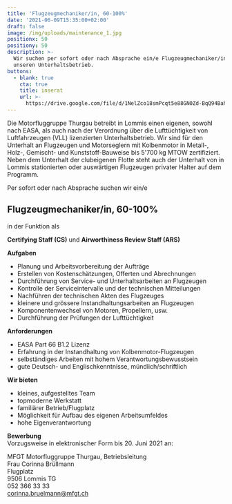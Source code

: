 ```yaml
---
title: 'Flugzeugmechaniker/in, 60-100%'
date: '2021-06-09T15:35:00+02:00'
draft: false
image: /img/uploads/maintenance_1.jpg
positionx: 50
positiony: 50
description: >-
  Wir suchen per sofort oder nach Absprache ein/e Flugzeugmechaniker/in für
  unseren Unterhaltsbetrieb.
buttons:
  - blank: true
    cta: true
    title: inserat
    url: >-
      https://drive.google.com/file/d/1NelZco18smPcqt5e88GN0Zd-BqQ94Bah/view?usp=sharing
---
```

Die Motorfluggruppe Thurgau betreibt in Lommis einen eigenen, sowohl nach EASA, als auch nach der Verordnung über die Lufttüchtigkeit von Luftfahrzeugen (VLL) lizenzierten Unterhaltsbetrieb. Wir sind für den Unterhalt an Flugzeugen und Motorseglern mit Kolbenmotor in Metall-, Holz-, Gemischt- und Kunststoff-Bauweise bis 5'700 kg MTOW zertifiziert. Neben dem Unterhalt der clubeigenen Flotte steht auch der Unterhalt von in Lommis stationierten oder auswärtigen Flugzeugen privater Halter auf dem Programm.

Per sofort oder nach Absprache suchen wir ein/e

## Flugzeugmechaniker/in, 60-100% ##

in der Funktion als

**Certifying Staff (CS)** und **Airworthiness Review Staff (ARS)**

**Aufgaben**
- Planung und Arbeitsvorbereitung der Aufträge
- Erstellen von Kostenschätzungen, Offerten und Abrechnungen
- Durchführung von Service- und Unterhaltsarbeiten an Flugzeugen
- Kontrolle der Serviceintervalle und der technischen Mitteilungen
- Nachführen der technischen Akten des Flugzeuges
- kleinere und grössere Instandhaltungsarbeiten an Flugzeugen
- Komponentenwechsel von Motoren, Propellern, usw.
- Durchführung der Prüfungen der Lufttüchtigkeit

**Anforderungen**
- EASA Part 66 B1.2 Lizenz
- Erfahrung in der Instandhaltung von Kolbenmotor-Flugzeugen
- selbständiges Arbeiten mit hohem Verantwortungsbewusstsein
- gute Deutsch- und Englischkenntnisse, mündlich/schriftlich

**Wir bieten**
- kleines, aufgestelltes Team
- topmoderne Werkstatt
- familiärer Betrieb/Flugplatz
- Möglichkeit für Aufbau des eigenen Arbeitsumfeldes
- hohe Eigenverantwortung

**Bewerbung** \
Vorzugsweise in elektronischer Form bis 20. Juni 2021 an:

MFGT Motorfluggruppe Thurgau, Betriebsleitung \
Frau Corinna Brüllmann \
Flugplatz \
9506 Lommis TG \
052 366 33 33 \
corinna.bruelmann@mfgt.ch
